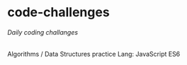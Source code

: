 # code-challenges
###### Daily coding challanges

Algorithms / Data Structures practice
Lang: JavaScript ES6
